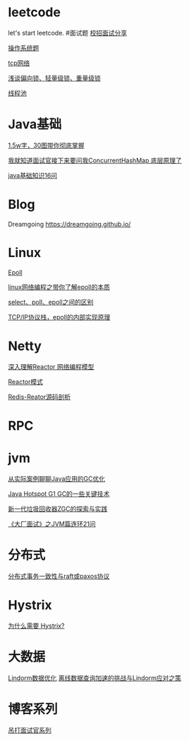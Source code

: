 # leetcode
let's start leetcode.
#面试题
[校招面试分享](https://leetcode-cn.com/circle/discuss/t7l1s2/)

[操作系统题](https://leetcode-cn.com/circle/discuss/zIxrWn/)

[tcp网络](https://leetcode-cn.com/circle/discuss/aqTOW4/)

[浅谈偏向锁、轻量级锁、重量级锁](https://www.jianshu.com/p/36eedeb3f912)

[线程池](面试官一个线程池问题把我问懵逼了。)


# Java基础
[1.5w字，30图带你彻底掌握](https://mp.weixin.qq.com/s/iNz6sTen2CSOdLE0j7qu9A)

[我就知道面试官接下来要问我ConcurrentHashMap 底层原理了](https://mp.weixin.qq.com/s/My4P_BBXDnAGX1gh630ZKw)

[java基础知识16问](https://mp.weixin.qq.com/s/-xFSHf7Gz3FUcafTJUIGWQ)

# Blog
Dreamgoing https://dreamgoing.github.io/
# Linux
[Epoll](https://dreamgoing.github.io/epoll.html)

[linux网络编程之带你了解epoll的本质](https://zhuanlan.zhihu.com/p/366365883)

[select、poll、epoll之间的区别](https://www.cnblogs.com/aspirant/p/9166944.html)

[TCP/IP协议栈，epoll的内部实现原理](https://zhuanlan.zhihu.com/p/369170592)

# Netty
[深入理解Reactor 网络编程模型]( https://zhuanlan.zhihu.com/p/93612337)

[Reactor模式](https://dreamgoing.github.io/reactor.html)

[Redis-Reator源码剖析](https://dreamgoing.github.io/redis-reactor%E6%BA%90%E7%A0%81%E5%89%96%E6%9E%90.html)

# RPC

# jvm
[从实际案例聊聊Java应用的GC优化](https://mp.weixin.qq.com/s?__biz=MjM5NjQ5MTI5OA==&mid=2651747273&idx=1&sn=7f947064a41eeecb6816a5d0838581ae&chksm=bd12aa848a65239289d5c39264e89bd175f377f6554bfe93b37ad6498cf13deff356333c5398&scene=21#wechat_redirect)

[Java Hotspot G1 GC的一些关键技术](https://tech.meituan.com/2016/09/23/g1.html)

[新一代垃圾回收器ZGC的探索与实践](https://zhuanlan.zhihu.com/p/170572432)

[《大厂面试》之JVM篇连环21问](https://zhuanlan.zhihu.com/p/360914855)


# 分布式
[分布式事务一致性与raft或paxos协议](https://www.zhihu.com/question/275845393)


# Hystrix
[为什么需要 Hystrix?](https://mp.weixin.qq.com/s/Lkj0T1xpBj7DImYcGlz0Bg)

# 大数据
[Lindorm数据优化](https://blog.51cto.com/u_15060465/2675088)
[离线数据查询加速的挑战与Lindorm应对之策](https://developer.aliyun.com/article/782253)

# 博客系列
[吊打面试官系列](https://my.oschina.net/javaFamily?tab=newest&catalogId=6720370)
